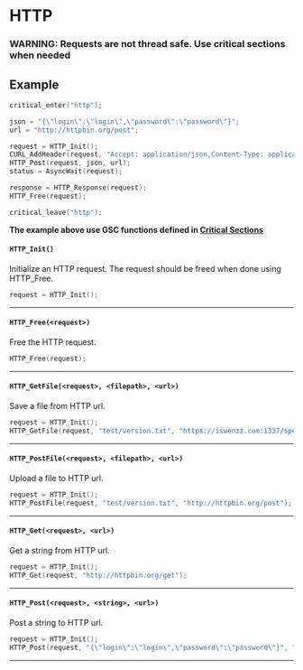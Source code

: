 # HTTP

### WARNING: **Requests are not thread safe. Use critical sections when needed**

## Example
```c
critical_enter("http");

json = "{\"login\":\"login\",\"password\":\"password\"}";
url = "http://httpbin.org/post";

request = HTTP_Init();
CURL_AddHeader(request, "Accept: application/json,Content-Type: application/json");
HTTP_Post(request, json, url);
status = AsyncWait(request);

response = HTTP_Response(request);
HTTP_Free(request);

critical_leave("http");
```
**The example above use GSC functions defined in [Critical Sections](https://github.com/Iswenzz/gsclib/blob/master/docs/critical.md)**

#### ``HTTP_Init()``
Initialize an HTTP request.
The request should be freed when done using HTTP_Free.

```c
request = HTTP_Init();
```
<hr>

#### ``HTTP_Free(<request>)``
Free the HTTP request.

```c
HTTP_Free(request);
```
<hr>

#### ``HTTP_GetFile(<request>, <filepath>, <url>)``
Save a file from HTTP url.

```c
request = HTTP_Init();
HTTP_GetFile(request, "test/version.txt", "https://iswenzz.com:1337/speedrun_app/version.txt");
```
<hr>

#### ``HTTP_PostFile(<request>, <filepath>, <url>)``
Upload a file to HTTP url.

```c
request = HTTP_Init();
HTTP_PostFile(request, "test/version.txt", "http://httpbin.org/post");
```
<hr>

#### ``HTTP_Get(<request>, <url>)``
Get a string from HTTP url.

```c
request = HTTP_Init();
HTTP_Get(request, "http://httpbin.org/get");
```
<hr>

#### ``HTTP_Post(<request>, <string>, <url>)``
Post a string to HTTP url.

```c
request = HTTP_Init();
HTTP_Post(request, "{\"login\":\"login\",\"password\":\"password\"}", "http://httpbin.org/post");
```
<hr>
